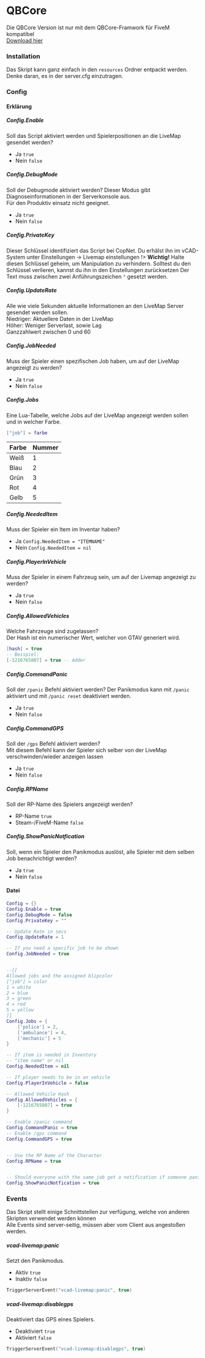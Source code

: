 # QBCore

Die QBCore Version ist nur mit dem QBCore-Framwork für FiveM kompatibel  
[Download hier](download)  

### Installation
Das Skript kann ganz einfach in den `resources` Ordner entpackt werden.  
Denke daran, es in der server.cfg einzutragen. 


### Config
#### Erklärung

##### Config.Enable
Soll das Script aktiviert werden und Spielerpositionen an die LiveMap gesendet werden?
- Ja `true`
- Nein `false`


##### Config.DebugMode
Soll der Debugmode aktiviert werden? Dieser Modus gibt Diagnoseinformationen in der Serverkonsole aus.  
Für den Produktiv einsatz nicht geeignet.
- Ja `true`
- Nein `false`


##### Config.PrivateKey
Dieser Schlüssel identifiziert das Script bei CopNet. Du erhälst ihn im vCAD-System unter Einstellungen -> Livemap einstellungen
!> **Wichtig!** Halte diesen Schlüssel geheim, um Manipulation zu verhindern. Solltest du den Schlüssel verlieren, kannst du ihn in den Einstellungen zurücksetzen
Der Text muss zwischen zwei Anführungszeichen `"` gesetzt werden.


##### Config.UpdateRate
Alle wie viele Sekunden aktuelle Informationen an den LiveMap Server gesendet werden sollen.  
Niedriger: Aktuellere Daten in der LiveMap  
Höher: Weniger Serverlast, sowie Lag  
Ganzzahlwert zwischen 0 und 60


##### Config.JobNeeded
Muss der Spieler einen spezifischen Job haben, um auf der LiveMap angezeigt zu werden?
- Ja `true`
- Nein `false`


##### Config.Jobs
Eine Lua-Tabelle, welche Jobs auf der LiveMap angezeigt werden sollen und in welcher Farbe.
```lua
["job"] = farbe
```
| **Farbe** | **Nummer** |
|-----------|------------|
| Weiß      | 1          |
| Blau      | 2          |
| Grün      | 3          |
| Rot       | 4          |
| Gelb      | 5          |


##### Config.NeededItem
Muss der Spieler ein Item im Inventar haben?
- Ja `Config.NeededItem = "ITEMNAME"`
- Nein `Config.NeededItem = nil`


##### Config.PlayerInVehicle
Muss der Spieler in einem Fahrzeug sein, um auf der Livemap angezeigt zu werden?
- Ja `true`
- Nein `false`


##### Config.AllowedVehicles
Welche Fahrzeuge sind zugelassen?  
Der Hash ist ein numerischer Wert, welcher von GTAV generiert wird.
```lua
[hash] = true
-- Beispiel:
[-1216765807] = true -- Adder
```


##### Config.CommandPanic
Soll der `/panic` Befehl aktiviert werden?
Der Panikmodus kann mit `/panic` aktiviert und mit `/panic reset` deaktiviert werden.  
- Ja `true`
- Nein `false`


##### Config.CommandGPS
Soll der `/gps` Befehl aktiviert werden?  
Mit diesem Befehl kann der Spieler sich selber von der LiveMap verschwinden/wieder anzeigen lassen
- Ja `true`
- Nein `false`


##### Config.RPName
Soll der RP-Name des Spielers angezeigt werden?
- RP-Name `true`
- Steam-/FiveM-Name `false`


##### Config.ShowPanicNotfication
Soll, wenn ein Spieler den Panikmodus auslöst, alle Spieler mit dem selben Job benachrichtigt werden?
- Ja `true`
- Nein `false`

#### Datei
```lua
Config = {}
Config.Enable = true
Config.DebugMode = false
Config.PrivateKey = ""

-- Update Rate in secs
Config.UpdateRate = 1

-- If you need a specific job to be shown
Config.JobNeeded = true


--[[
Allowed jobs and the assigned blipcolor
["job"] = color
1 = white
2 = blue
3 = green
4 = red
5 = yellow
]]
Config.Jobs = {
    ['police'] = 2,
    ['ambulance'] = 4,
    ['mechanic'] = 5
}

-- If item is needed in Inventory
-- "item name" or nil
Config.NeededItem = nil

-- If player needs to be in an vehicle
Config.PlayerInVehicle = false

-- Allowed Vehicle Hash
Config.AllowedVehicles = {
    [-1216765807] = true
}

-- Enable /panic command
Config.CommandPanic = true
-- Enable /gps command
Config.CommandGPS = true


-- Use the RP Name of the Character
Config.RPName = true


-- Should everyone with the same job get a notification if someone panics
Config.ShowPanicNotfication = true
```


### Events
Das Skript stellt einige Schnittstellen zur verfügung, welche von anderen Skripten verwendet werden können  
Alle Events sind server-seitig, müssen aber vom Client aus angestoßen werden.

##### vcad-livemap:panic
Setzt den Panikmodus.
- Aktiv `true`
- Inaktiv `false`
```lua
TriggerServerEvent("vcad-livemap:panic", true)
```


##### vcad-livemap:disablegps
Deaktiviert das GPS eines Spielers.
- Deaktiviert `true`
- Aktiviert `false`
```lua
TriggerServerEvent("vcad-livemap:disablegps", true)
```

